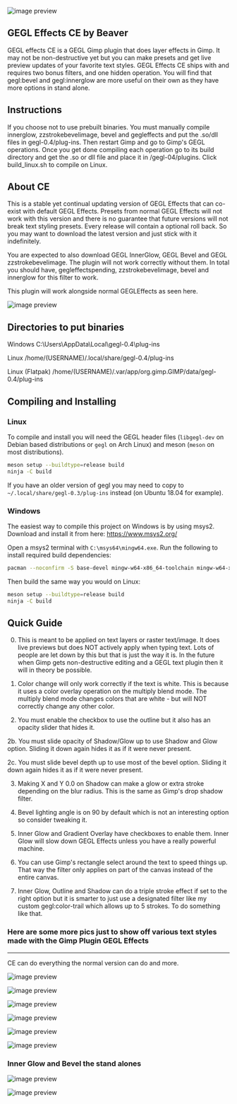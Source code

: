 ![image preview](/Image_previews/changes_GEGL_Effects_continual.png  )

## GEGL Effects CE by Beaver

GEGL effects CE is a GEGL Gimp plugin that does layer effects in Gimp. It may not be non-destructive yet but you can make presets and get live preview updates of your favorite text styles. GEGL Effects CE ships with and requires two bonus filters, and one hidden operation. You will find that gegl:bevel and gegl:innerglow are more useful on their own as they have more options in stand alone. 

## Instructions 

If you choose not to use prebuilt binaries. You must manually compile innerglow, zzstrokebevelimage, bevel and gegleffects and put the .so/dll files in gegl-0.4/plug-ins. Then restart Gimp and go to Gimp's GEGL operations. Once you get done compiling each operation go to its build directory and get the .so or dll file and place it in /gegl-04/plugins. Click build_linux.sh to compile on Linux.


## About CE

This is a stable yet continual updating version of GEGL Effects that can co-exist with default GEGL Effects. Presets from normal GEGL Effects will not work with this version and there is no guarantee that future versions 
will not break text styling presets. Every release will contain a optional roll back.
So you may want to download the latest version and just stick with it indefinitely. 



You are expected to also download GEGL InnerGlow, GEGL Bevel and  GEGL zzstrokebevelimage. The plugin will not work correctly without them.
In total you should have, gegleffectspending, zzstrokebevelimage, bevel and innerglow for this filter to work.  

This plugin will work alongside normal GEGLEffects as seen here.

![image preview](coexisting_plugins.jpg  )



## Directories to put binaries

Windows C:\Users<YOUR NAME>\AppData\Local\gegl-0.4\plug-ins

Linux /home/(USERNAME)/.local/share/gegl-0.4/plug-ins

Linux (Flatpak) /home/(USERNAME)/.var/app/org.gimp.GIMP/data/gegl-0.4/plug-ins


## Compiling and Installing

### Linux

To compile and install you will need the GEGL header files (`libgegl-dev` on
Debian based distributions or `gegl` on Arch Linux) and meson (`meson` on
most distributions).

```bash
meson setup --buildtype=release build
ninja -C build

```

If you have an older version of gegl you may need to copy to `~/.local/share/gegl-0.3/plug-ins`
instead (on Ubuntu 18.04 for example).



### Windows

The easiest way to compile this project on Windows is by using msys2.  Download
and install it from here: https://www.msys2.org/

Open a msys2 terminal with `C:\msys64\mingw64.exe`.  Run the following to
install required build dependencies:

```bash
pacman --noconfirm -S base-devel mingw-w64-x86_64-toolchain mingw-w64-x86_64-meson mingw-w64-x86_64-gegl
```

Then build the same way you would on Linux:

```bash
meson setup --buildtype=release build
ninja -C build
```

## Quick Guide 
0. This is meant to be applied on text layers or raster text/image. It does live previews but does NOT actively apply when typing text.  Lots of people are let down by this but that is just the way it is. In the future when Gimp gets non-destructive editing and a GEGL text plugin then it will in theory be possible. 

1. Color change will only work correctly if the text is white. This is because it uses a color overlay operation on the multiply blend mode. The multiply blend mode changes colors that are white - but will NOT correctly change any other color.

2. You must enable the checkbox to use the outline but it also has an opacity slider that hides it.

2b. You must slide opacity of Shadow/Glow up to use Shadow and Glow option. Sliding it down again hides it as if it were never present.

2c. You must slide bevel depth up to use most of the bevel option. Sliding it down again hides it as if it were never present.

3. Making X and Y 0.0 on Shadow can make a glow or extra stroke depending on the blur radius. This is the same as Gimp's drop shadow filter.

4. Bevel lighting angle is on 90 by default which is not an interesting option so consider tweaking it. 

5. Inner Glow and Gradient Overlay have checkboxes to enable them. Inner Glow will slow down GEGL Effects unless you have a really powerful machine.

6. You can use Gimp's rectangle select around the text to speed things up. That way the filter only applies on part of the canvas instead of the entire canvas.

7. Inner Glow, Outline and Shadow can do a triple stroke effect if set to the right option but it is smarter to just use a designated filter like my custom gegl:color-trail which allows up to 5 strokes. To do something like that. 



### Here are some more pics just to show off various text styles made with the Gimp Plugin GEGL Effects 
----------------
  CE can do everything the normal version can do and more.

![image preview](/Image_previews/generated_text_style.png  )

![image preview](/Image_previews/changes_continual_color_dodge_bevel.png   )

![image preview](/Image_previews/changes_bevel_outline_and_.image_overlay.png   )

![image preview](/Image_previews/continual_pink.png    )


![image preview](/Image_previews/flatpak2.png    )

![image preview](/Image_previews/example_preset.png    )



### Inner Glow and Bevel the stand alones
![image preview](/Image_previews/inner_glow.png    )


![image preview](/Image_previews/bevel.png    )



